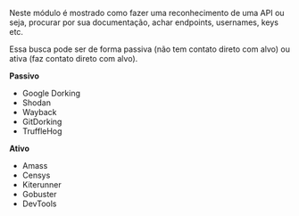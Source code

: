 Neste módulo é mostrado como fazer uma reconhecimento de uma API ou seja, procurar por sua documentação, achar endpoints, usernames, keys etc.

Essa busca pode ser de forma passiva (não tem contato direto com alvo) ou ativa (faz contato direto com alvo).

**Passivo**
* Google Dorking
* Shodan
* Wayback
* GitDorking
* TruffleHog

**Ativo**
- Amass
- Censys
- Kiterunner
- Gobuster
- DevTools